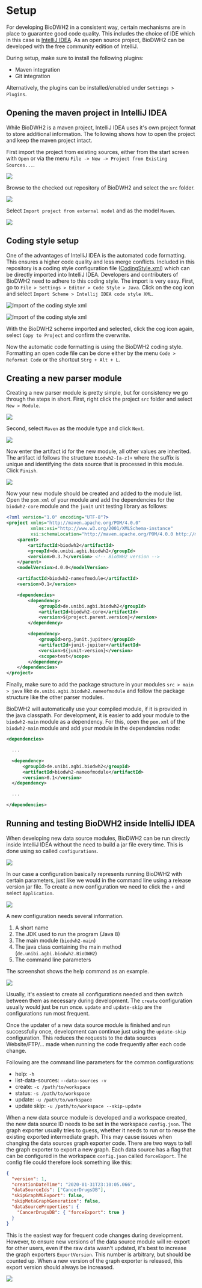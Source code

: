 # Setup

For developing BioDWH2 in a consistent way, certain mechanisms are in place to guarantee good code quality. This includes the choice of IDE which in this case is [IntelliJ IDEA](https://www.jetbrains.com/idea/). As an open source project, BioDWH2 can be developed with the free community edition of IntelliJ.

During setup, make sure to install the following plugins:

- Maven integration
- Git integration

Alternatively, the plugins can be installed/enabled under ```Settings > Plugins```.

## Opening the maven project in IntelliJ IDEA

While BioDWH2 is a maven project, IntelliJ IDEA uses it's own project format to store additional information. The following shows how to open the project and keep the maven project intact.

First import the project from existing sources, either from the start screen with ```Open``` or via the menu ```File -> New -> Project from Existing Sources...```.

![](img/setup_project1.png "")

Browse to the checked out repository of BioDWH2 and select the ```src``` folder.

![](img/setup_project2.png "")

Select ```Import project from external model``` and as the model ```Maven```.

![](img/setup_project3.png "")

## Coding style setup

One of the advantages of IntelliJ IDEA is the automated code formatting. This ensures a higher code quality and less merge conflicts. Included in this repository is a coding style configuration file ([CodingStyle.xml](CodingStyle.xml)) which can be directly imported into IntelliJ IDEA. Developers and contributers of BioDWH2 need to adhere to this coding style. The import is very easy. First, go to ```File > Settings > Editor > Code Style > Java```. Click on the cog icon and select ```Import Scheme > Intellij IDEA code style XML```.

![](img/setup_codingstyle_import1.png "Import of the coding style xml")

![](img/setup_codingstyle_import2.png "Import of the coding style xml")

With the BioDWH2 scheme imported and selected, click the cog icon again, select ```Copy to Project``` and confirm the overwrite.

Now the automatic code formatting is using the BioDWH2 coding style. Formatting an open code file can be done either by the menu ```Code > Reformat Code``` or the shortcut ```Strg + Alt + L```.

## Creating a new parser module

Creating a new parser module is pretty simple, but for consistency we go through the steps in short. First, right click the project ```src``` folder and select ```New > Module```.

![](img/setup_new_module1.png "")

Second, select ```Maven``` as the module type and click ```Next```.

![](img/setup_new_module2.png "")

Now enter the artifact id for the new module, all other values are inherited. The artifact id follows the structure ```biodwh2-[a-z]+``` where the suffix is unique and identifying the data source that is processed in this module. Click ```Finish```.

![](img/setup_new_module3.png "")

Now your new module should be created and added to the module list. Open the ```pom.xml``` of your module and add the dependencies for the ```biodwh2-core``` module and the ```junit``` unit testing library as follows:

```xml
<?xml version="1.0" encoding="UTF-8"?>
<project xmlns="http://maven.apache.org/POM/4.0.0"
         xmlns:xsi="http://www.w3.org/2001/XMLSchema-instance"
         xsi:schemaLocation="http://maven.apache.org/POM/4.0.0 http://maven.apache.org/xsd/maven-4.0.0.xsd">
    <parent>
        <artifactId>biodwh2</artifactId>
        <groupId>de.unibi.agbi.biodwh2</groupId>
        <version>0.3.7</version> <!-- BioDWH2 version -->
    </parent>
    <modelVersion>4.0.0</modelVersion>

    <artifactId>biodwh2-nameofmodule</artifactId>
    <version>0.1</version>

    <dependencies>
        <dependency>
            <groupId>de.unibi.agbi.biodwh2</groupId>
            <artifactId>biodwh2-core</artifactId>
            <version>${project.parent.version}</version>
        </dependency>

        <dependency>
            <groupId>org.junit.jupiter</groupId>
            <artifactId>junit-jupiter</artifactId>
            <version>${junit-version}</version>
            <scope>test</scope>
        </dependency>
    </dependencies>
</project>
```

Finally, make sure to add the package structure in your modules ```src > main > java``` like ```de.unibi.agbi.biodwh2.nameofmodule``` and follow the package structure like the other parser modules.

BioDWH2 will automatically use your compiled module, if it is provided in the java classpath. For development, it is easier to add your module to the ```biodwh2-main``` module as a dependency. For this, open the ```pom.xml``` of the ```biodwh2-main``` module and add your module in the dependencies node:
```xml
<dependencies>

  ...

  <dependency>
      <groupId>de.unibi.agbi.biodwh2</groupId>
      <artifactId>biodwh2-nameofmodule</artifactId>
      <version>0.1</version>
  </dependency>

  ...

</dependencies>
```

## Running and testing BioDWH2 inside IntelliJ IDEA

When developing new data source modules, BioDWH2 can be run directly inside IntelliJ IDEA without the need to build a jar file every time. This is done using so called ```configurations```.

![](img/setup_configurations1.png "")

In our case a configuration basically represents running BioDWH2 with certain parameters, just like we would in the command line using a release version jar file. To create a new configuration we need to click the ```+``` and select ```Application```.

![](img/setup_configurations2.png "")

A new configuration needs several information.

  1. A short name
  2. The JDK used to run the program (Java 8)
  3. The main module (```biodwh2-main```)
  4. The java class containing the main method (```de.unibi.agbi.biodwh2.BioDWH2```)
  5. The command line parameters

The screenshot shows the help command as an example.

![](img/setup_configurations3.png "")

Usually, it's easiest to create all configurations needed and then switch between them as necessary during development. The ```create``` configuration usually would just be run once. ```update``` and ```update-skip``` are the configurations run most frequent.

Once the updater of a new data source module is finished and run successfully once, development can continue just using the ```update-skip``` configuration. This reduces the requests to the data sources Website/FTP/... made when running the code frequently after each code change.

Following are the command line parameters for the common configurations:

  * help: ```-h```
  * list-data-sources: ```--data-sources -v```
  * create: ```-c /path/to/workspace```
  * status: ```-s /path/to/workspace```
  * update: ```-u /path/to/workspace```
  * update skip: ```-u /path/to/workspace --skip-update```

When a new data source module is developed and a workspace created, the new data source ID needs to be set in the workspace ```config.json```. The graph exporter usually tries to guess, whether it needs to run or to reuse the existing exported intermediate graph. This may cause issues when changing the data sources graph exporter code. There are two ways to tell the graph exporter to export a new graph. Each data source has a flag that can be configured in the workspace ```config.json``` called ```forceExport```. The config file could therefore look something like this:

```json
{
  "version": 1,
  "creationDateTime": "2020-01-31T23:10:05.066",
  "dataSourceIds": ["CancerDrugsDB"],
  "skipGraphMLExport": false,
  "skipMetaGraphGeneration": false,
  "dataSourceProperties": {
    "CancerDrugsDB": { "forceExport": true }
  }
}
```

This is the easiest way for frequent code changes during development. However, to ensure new versions of the data source module will re-export for other users, even if the raw data wasn't updated, it's best to increase the graph exporters ```ExportVersion```. This number is arbitrary, but should be counted up. When a new version of the graph exporter is released, this export version should always be increased.

![](img/setup_configurations4.png "")